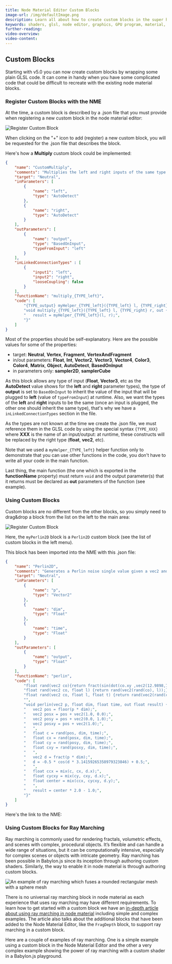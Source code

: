 ```yaml
---
title: Node Material Editor Custom Blocks
image-url: /img/defaultImage.png
description: Learn all about how to create custom blocks in the super handy Node Material Editor.
keywords: shaders, glsl, node editor, graphics, GPU program, material, NME, Node Material, Node Material Editor
further-reading:
video-overview:
video-content:
---
```


## Custom Blocks

Starting with v5.0 you can now create custom blocks by wrapping some plain GLSL code. It can come in handy when you have some complicated code that could be difficult to recreate with the existing node material blocks.

### Register Custom Blocks with the NME

At the time, a custom block is described by a .json file that you must provide when registering a new custom block in the node material editor:

![Register Custom Block](/img/how_to/Materials/customBlock_register.jpg)

When clicking on the "+" icon to add (register) a new custom block, you will be requested for the .json file that describes the block.

Here's how a **Multiply** custom block could be implemented:
```json
{
    "name": "CustomMultiply",
    "comments": "Multiplies the left and right inputs of the same type together",
    "target": "Neutral",
    "inParameters": [
        {
            "name": "left",
            "type": "AutoDetect"
        },
        {
            "name": "right",
            "type": "AutoDetect"
        }
    ],
    "outParameters": [
        {
            "name": "output",
            "type": "BasedOnInput",
            "typeFromInput": "left"
        }
    ],
    "inLinkedConnectionTypes" : [
        {
            "input1": "left",
            "input2": "right",
            "looseCoupling": false
        }
    ],
    "functionName": "multiply_{TYPE_left}",
    "code": [
        "{TYPE_output} myHelper_{TYPE_left}({TYPE_left} l, {TYPE_right} r) { return l * r; }",
        "void multiply_{TYPE_left}({TYPE_left} l, {TYPE_right} r, out {TYPE_output} result) {",
        "   result = myHelper_{TYPE_left}(l, r);",
        "}"
    ]    
}
```
Most of the properties should be self-explanatory. Here are the possible values for some of the properties:
* target: **Neutral**, **Vertex**, **Fragment**, **VertexAndFragment**
* in/out parameters: **Float**, **Int**, **Vector2**, **Vector3**, **Vector4**, **Color3**, **Color4**, **Matrix**, **Object**, **AutoDetect**, **BasedOnInput**
* in parameters only: **sampler2D**, **samplerCube**

As this block allows any type of input (**Float**, **Vector3**, etc as the **AutoDetect** value shows for the **left** and **right** parameter types), the type of **output** is set to `BasedOnInput` to inherit the value of the input that will be plugged to **left** (value of `typeFromInput`) at runtime. Also, we want the types of the **left** and **right** inputs to be the same (once an input is plugged, the other one should inherit the same type), that's why we have a `inLinkedConnectionTypes` section in the file.

As the types are not known at the time we create the .json file, we must reference them in the GLSL code by using the special syntax `{TYPE_XXX}` where **XXX** is the name of an input/output: at runtime, these constructs will be replaced by the right type (**float**, **vec2**, etc).

Note that we used a `myHelper_{TYPE_left}` helper function only to demonstrate that you can use other functions in the code, you don't have to write all your code in the main function.

Last thing, the main function (the one which is exported in the **functionName** property) must return `void` and the output parameter(s) that it returns must be declared as **out** parameters of the function (see example).

### Using Custom Blocks

Custom blocks are no different from the other blocks, so you simply need to drag&drop a block from the list on the left to the main area:

![Register Custom Block](/img/how_to/Materials/customBlock_use.jpg)

Here, the `myPerlin2D` block is a `Perlin2D` custom block (see the list of custom blocks in the left menu).

This block has been imported into the NME with this .json file:
```json
{
    "name": "Perlin2D",
    "comments": "Generates a Perlin noise single value given a vec2 and time",
    "target": "Neutral",
    "inParameters": [
        {
            "name": "p",
            "type": "Vector2"
        },
        {
            "name": "dim",
            "type": "Float"
        },
        {
            "name": "time",
            "type": "Float"
        }
    ],
    "outParameters": [
        {
            "name": "output",
            "type": "Float"
        }
    ],
    "functionName": "perlin",
    "code": [
        "float rand(vec2 co){return fract(sin(dot(co.xy ,vec2(12.9898,78.233))) * 43758.5453);}", 
        "float rand(vec2 co, float l) {return rand(vec2(rand(co), l));}", 
        "float rand(vec2 co, float l, float t) {return rand(vec2(rand(co, l), t));}", 
        "", 
        "void perlin(vec2 p, float dim, float time, out float result) {", 
        "   vec2 pos = floor(p * dim);", 
        "   vec2 posx = pos + vec2(1.0, 0.0);", 
        "   vec2 posy = pos + vec2(0.0, 1.0);", 
        "   vec2 posxy = pos + vec2(1.0);", 
        "   ", 
        "   float c = rand(pos, dim, time);", 
        "   float cx = rand(posx, dim, time);", 
        "   float cy = rand(posy, dim, time);", 
        "   float cxy = rand(posxy, dim, time);", 
        "   ", 
        "   vec2 d = fract(p * dim);", 
        "   d = -0.5 * cos(d * 3.14159265358979323846) + 0.5;", 
        "   ", 
        "   float ccx = mix(c, cx, d.x);", 
        "   float cycxy = mix(cy, cxy, d.x);", 
        "   float center = mix(ccx, cycxy, d.y);", 
        "   ", 
        "   result = center * 2.0 - 1.0;", 
        "}"
    ]    
}
```

Here's the link to the NME: <NME id="#3WEKUZ#1" title="Custom Perlin2D block" description="A node material which is using a custom Perlin2D block" image="/img/playgroundsAndNMEs/NMEPerlin2DCustomBlock.jpg"/>

### Using Custom Blocks for Ray Marching
Ray marching is commonly used for rendering fractals, volumetric effects, and scenes with complex, procedural objects. It’s flexible and can handle a wide range of situations, but it can be computationally intensive, especially for complex scenes or objects with intricate geometry. Ray marching has been possible in Babylon.js since its inception through authoring custom shaders. Similarly, the way to enable it in node material is through authoring custom blocks. 

![An example of ray marching which fuses a rounded rectangular mesh with a sphere mesh](/img/tools/nme/rayMarchingExample.jpg)

There is no universal ray marching block in node material as each experience that uses ray marching may have different requirements. To learn how to get started with a custom block we have an [in-depth article about using ray marching in node material](https://medium.com/@babylonjs/ray-marching-in-the-babylon-js-node-material-editor-967b5b8c269c) including simple and complex examples. The article also talks about the additional blocks that have been added to the Node Material Editor, like the `FragDepth` block, to support ray marching in a custom block. 

Here are a couple of examples of ray marching. One is a simple example using a custom block in the Node Material Editor and the other a very complex example showing the power of ray marching with a custom shader in a Babylon.js playground.

<NME id="#GD8DSL#27" title="Ray Marching Custom Block" description="A node material which uses a custom Ray Marching block" image="/img/playgroundsAndNMEs/rayMarchingNME.jpg"/>

<Playground id="#M3QR7E#69" title="Snail Ray Marching Scene" description="A complex example of ray marching with a custom block." image="/img/playgroundsAndNMEs/rayMarchingSnail.jpg"/>